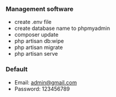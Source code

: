 ### Management software

- create .env file
- create database name to phpmyadmin
- composer update
- php artisan db:wipe
- php artisan migrate
- php artisan serve

### Default
- 	Email: admin@gmail.com
-   Password: 123456789
 